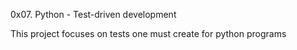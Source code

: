 0x07. Python - Test-driven development

This project focuses on tests one must create for python programs
